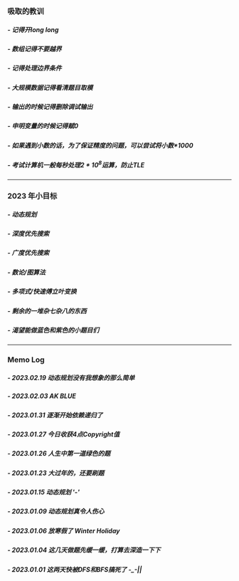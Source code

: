 ### 吸取的教训
##### - 记得开long long
##### - 数组记得不要越界
##### - 记得处理边界条件
##### - 大规模数据记得看清题目取模
##### - 输出的时候记得删除调试输出
##### - 申明变量的时候记得赋0
##### - 如果遇到小数的话，为了保证精度的问题，可以尝试将小数*1000
##### - 考试计算机一般每秒处理$2*10^{8}$运算，防止TLE
---
### 2023 年小目标
##### - 动态规划
##### - 深度优先搜索
##### - 广度优先搜索
##### - 数论/图算法
##### - 多项式/快速傅立叶变换
##### - 剩余的一堆杂七杂八的东西
##### - 渴望能做蓝色和紫色的小题目们
---
### Memo Log
##### - 2023.02.19 动态规划没有我想象的那么简单
##### - 2023.02.03 AK BLUE
##### - 2023.01.31 逐渐开始依赖递归了
##### - 2023.01.27 今日收获4点Copyright值
##### - 2023.01.26 人生中第一道绿色的题
##### - 2023.01.23 大过年的，还要刷题
##### - 2023.01.15 动态规划 '-'
##### - 2023.01.09 动态规划真令人伤心
##### - 2023.01.06 放寒假了 Winter Holiday
##### - 2023.01.04 这几天做题先缓一缓，打算去深造一下下
##### - 2023.01.01 这两天快被DFS和BFS搞死了 -_-||
